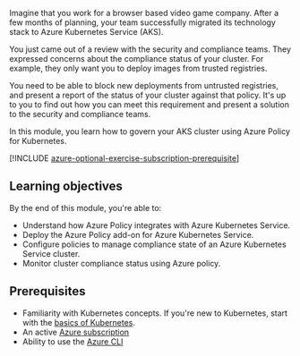 Imagine that you work for a browser based video game company. After a few months of planning, your team successfully migrated its technology stack to Azure Kubernetes Service (AKS).

You just came out of a review with the security and compliance teams. They expressed concerns about the compliance status of your cluster. For example, they only want you to deploy images from trusted registries.

You need to be able to block new deployments from untrusted registries, and present a report of the status of your cluster against that policy. It's up to you to find out how you can meet this requirement and present a solution to the security and compliance teams.

In this module, you learn how to govern your AKS cluster using Azure Policy for Kubernetes.

[!INCLUDE [azure-optional-exercise-subscription-prerequisite](../../../includes/azure-optional-exercise-subscription-prerequisite.md)]

## Learning objectives

By the end of this module, you're able to:

- Understand how Azure Policy integrates with Azure Kubernetes Service.
- Deploy the Azure Policy add-on for Azure Kubernetes Service.
- Configure policies to manage compliance state of an Azure Kubernetes Service cluster.
- Monitor cluster compliance status using Azure policy.

## Prerequisites

- Familiarity with Kubernetes concepts. If you're new to Kubernetes, start with the [basics of Kubernetes](https://azure.microsoft.com/topic/what-is-kubernetes).
- An active [Azure subscription](https://azure.microsoft.com/free/services/kubernetes-service)
- Ability to use the [Azure CLI](/cli/azure/)